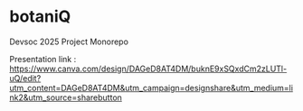 # botaniQ
Devsoc 2025 Project Monorepo

Presentation link : https://www.canva.com/design/DAGeD8AT4DM/buknE9xSQxdCm2zLUTl-uQ/edit?utm_content=DAGeD8AT4DM&utm_campaign=designshare&utm_medium=link2&utm_source=sharebutton
